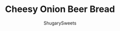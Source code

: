 ---
layout: ../../layouts/MarkdownPostLayout.astro
title: Cheesy Onion Beer Bread
author: ShugarySweets
pubDate: 2019-01-15
description: "It&#x27;s bread made with BEER! This beer bread is soft on the inside with a nice crunchy crust. Add a little onion and some cheese and you have a perfect loaf of bread for any occasion."
image_url: https://www.shugarysweets.com/wp-content/uploads/2012/01/cheesy-onion-beer-bread-7.jpg
tags: ["Breads","American"]
calories: 310
protein: 8
carbohydrates: 45
fats: 10
fiber: 1
ingredients: ["3 cups all-purpose flour","1 Tablespoon baking powder","1 teaspoon kosher salt","1/4 cup granulated sugar","3/4 cup cheddar cheese, shredded","2 green onions, sliced thin","12 ounce beer","1/4 cup unsalted butter, melted"]
serves: 10
time: "1 hour 10 minutes"
prepTime: "10 minutes"
instructions: ["In large mixing bowl mix flour, baking powder, salt, sugar, cheese and green onions. Using as few strokes as possible, mix in the beer until moistened.","Pour thick batter into a greased loaf pan. Drizzle melted butter over the top.","Bake in a 375 degree oven for 50 minutes. Remove and cool 10 minutes before removing from pan. Enjoy!"]
nutrition: ["310 calories","45 grams carbohydrates","26 milligrams cholesterol","10 grams fat","1 grams fiber","8 grams protein","6 grams saturated fat","592 grams sodium","7 grams sugar","0 grams trans fat","3 grams unsaturated fat"]
---